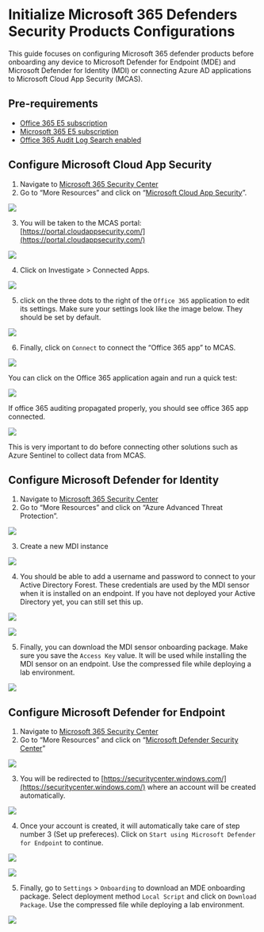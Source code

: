 # Initialize Microsoft 365 Defenders Security Products Configurations

This guide focuses on configuring Microsoft 365 defender products before onboarding any device to Microsoft Defender for Endpoint (MDE) and Microsoft Defender for Identity (MDI) or connecting Azure AD applications to Microsoft Cloud App Security (MCAS).

## Pre-requirements
* [Office 365 E5 subscription](startM365E5Trial.md)
* [Microsoft 365 E5 subscription](startM365E5Trial.md)
* [Office 365 Audit Log Search enabled](enableOffice365AuditLogSearch.md)

## Configure Microsoft Cloud App Security
1.	Navigate to [Microsoft 365 Security Center](https://security.microsoft.com/)
2.	Go to “More Resources” and click on “[Microsoft Cloud App Security](https://portal.cloudappsecurity.com/)”.

![](../resources/images/prepare/configureM365Defender/2021-05-05_01_m365_security_center_mcas.png)

3.	You will be taken to the MCAS portal: [https://portal.cloudappsecurity.com/](https://portal.cloudappsecurity.com/)  

![](../resources/images/prepare/configureM365Defender/2021-05-05_02_mcas_console.png)

4.	Click on Investigate > Connected Apps.

![](../resources/images/prepare/configureM365Defender/2021-05-05_03_mcas_connected_apps.png)

5.	click on the three dots to the right of the `Office 365` application to edit its settings. Make sure your settings look like the image below. They should be set by default.

![](../resources/images/prepare/configureM365Defender/2021-05-05_04_mcas_connect_office_365.png)

6.	Finally, click on `Connect` to connect the “Office 365 app” to MCAS.

![](../resources/images/prepare/configureM365Defender/2021-05-05_05_mcas_connect_office_365_done.png) 

You can click on the Office 365 application again and run a quick test:

![](../resources/images/prepare/configureM365Defender/2021-05-05_06_mcas_connect_office_365_test.png)

If office 365 auditing propagated properly, you should see office 365 app connected.

![](../resources/images/prepare/configureM365Defender/2021-05-05_07_mcas_connected_apps_check.png)

This is very important to do before connecting other solutions such as Azure Sentinel to collect data from MCAS.

## Configure Microsoft Defender for Identity
1.	Navigate to [Microsoft 365 Security Center](https://security.microsoft.com/)
2.	Go to “More Resources” and click on “Azure Advanced Threat Protection”.

![](../resources/images/prepare/configureM365Defender/2021-05-05_08_m365_security_center_mdi.png)

3.	Create a new MDI instance

![](../resources/images/prepare/configureM365Defender/2021-05-05_09_mdi_console.png)

4.	You should be able to add a username and password to connect to your Active Directory Forest. These credentials are used by the MDI sensor when it is installed on an endpoint. If you have not deployed your Active Directory yet, you can still set this up.

![](../resources/images/prepare/configureM365Defender/2021-05-05_10_mdi_onboard_wait.png)

![](../resources/images/prepare/configureM365Defender/2021-05-05_11_mdi_directory_services.png)

5. Finally, you can download the MDI sensor onboarding package. Make sure you save the `Access Key` value. It will be used while installing the MDI sensor on an endpoint. Use the compressed file while deploying a lab environment.

![](../resources/images/prepare/configureM365Defender/2021-05-05_12_mdi_sensors.png)

## Configure Microsoft Defender for Endpoint
1.	Navigate to [Microsoft 365 Security Center](https://security.microsoft.com/)
2.	Go to “More Resources” and click on “[Microsoft Defender Security Center](https://securitycenter.windows.com/)”

![](../resources/images/prepare/configureM365Defender/2021-05-05_13_m365_security_center_mde.png)  

3.	You will be redirected to [https://securitycenter.windows.com/](https://securitycenter.windows.com/)  where an account will be created automatically.

![](../resources/images/prepare/configureM365Defender/2021-05-05_14_mde_create_account.png)

4.	Once your account is created, it will automatically take care of step number 3 (Set up prefereces). Click on `Start using Microsoft Defender for Endpoint` to continue.

![](../resources/images/prepare/configureM365Defender/2021-05-05_15_mde_start_using_mde.png)

![](../resources/images/prepare/configureM365Defender/2021-05-05_16_mde_onboard_endpoints_wait.png)

5. Finally, go to `Settings` > `Onboarding` to download an MDE onboarding package. Select deployment method `Local Script` and click on `Download Package`. Use the compressed file while deploying a lab environment.

![](../resources/images/prepare/configureM365Defender/2021-05-05_17_mde_onboarding_package.png)
